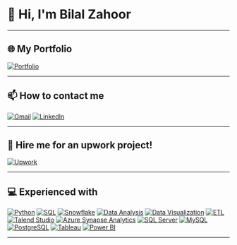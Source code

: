 # 👋 Hi, I'm Bilal Zahoor

---

## 🌐 My Portfolio

[![Portfolio](https://img.shields.io/badge/My_Portfolio-181717?style=flat-square&logo=github&logoColor=white)](https://bilalzahoor100.github.io/)

---

## 📫 How to contact me

[![Gmail](https://img.shields.io/badge/Gmail-D14836?style=flat-square&logo=gmail&logoColor=white)](mailto:bilalzahoor100@gmail.com)
[![LinkedIn](https://img.shields.io/badge/LinkedIn-0077B5?style=flat-square&logo=linkedin&logoColor=white)](https://www.linkedin.com/in/bilal-zahoor-175859184/)

---

## 💼 Hire me for an upwork project!

[![Upwork](https://img.shields.io/badge/Upwork-6FDA44?style=flat-square&logo=upwork&logoColor=white)](https://www.upwork.com/freelancers/~01b7b0bed87616d029)

---

## 💻 Experienced with

[![Python](https://img.shields.io/badge/Python-3776AB?style=for-the-badge&logo=python&logoColor=white)](https://www.python.org)
[![SQL](https://img.shields.io/badge/SQL-4479A1?style=for-the-badge&logo=postgresql&logoColor=white)](https://www.postgresql.org)
[![Snowflake](https://img.shields.io/badge/Snowflake-29B5E8?style=for-the-badge&logo=snowflake&logoColor=white)](https://www.snowflake.com)
[![Data Analysis](https://img.shields.io/badge/Data_Analysis-0078D4?style=for-the-badge&logo=chart-bar&logoColor=white)](https://www.databricks.com)
[![Data Visualization](https://img.shields.io/badge/Data_Visualization-4A90E2?style=for-the-badge&logo=chart-line&logoColor=white)](https://www.tableau.com)
[![ETL](https://img.shields.io/badge/ETL-FFC107?style=for-the-badge&logo=data-transfer&logoColor=white)](https://www.talend.com)
[![Talend Studio](https://img.shields.io/badge/Talend_Studio-F80000?style=for-the-badge&logo=talend&logoColor=white)](https://www.talend.com)
[![Azure Synapse Analytics](https://img.shields.io/badge/Azure_Synapse_Analytics-0078D7?style=for-the-badge&logo=microsoft-azure&logoColor=white)](https://azure.microsoft.com/en-us/services/synapse-analytics/)
[![SQL Server](https://img.shields.io/badge/SQL_Server-CC2927?style=for-the-badge&logo=microsoft-sql-server&logoColor=white)](https://www.microsoft.com/en-us/sql-server/sql-server-2019)
[![MySQL](https://img.shields.io/badge/MySQL-4479A1?style=for-the-badge&logo=mysql&logoColor=white)](https://www.mysql.com)
[![PostgreSQL](https://img.shields.io/badge/PostgreSQL-336791?style=for-the-badge&logo=postgresql&logoColor=white)](https://www.postgresql.org)
[![Tableau](https://img.shields.io/badge/Tableau-E97627?style=for-the-badge&logo=tableau&logoColor=white)](https://www.tableau.com)
[![Power BI](https://img.shields.io/badge/Power_BI-F2C811?style=for-the-badge&logo=power-bi&logoColor=white)](https://powerbi.microsoft.com)

---

<!-- Feel free to add more sections as needed -->
